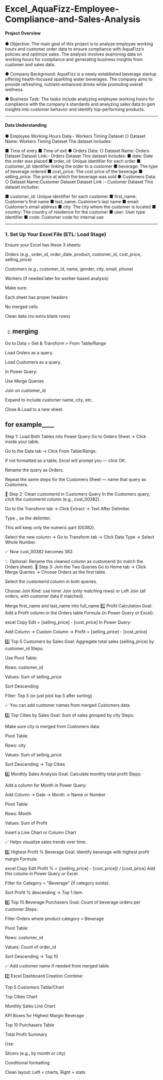 # Excel_AquaFizz-Employee-Compliance-and-Sales-Analysis
####  Project Overview
●	Objective:
 The main goal of this project is to analyze employee working hours and customer order data to ensure compliance with AquaFizz’s policies and optimize sales. The analysis involves examining data on working hours for compliance and generating business insights from customer and sales data.
 
●	Company Background:
 AquaFizz is a newly established beverage startup offering health-focused sparkling water beverages. The company aims to provide refreshing, nutrient-enhanced drinks while promoting overall wellness.
 
●	Business Task:
 The tasks include analyzing employee working hours for compliance with the company's standards and analyzing sales data to gain insights into customer behavior and identify top-performing products.
________________________________________
#### Data Understanding
●	Employee Working Hours Data:- Workers Timing Dataset
○	Dataset Name: Workers Timing Dataset
 The dataset includes:

■	Time of entry
■	Time of exit
●	Orders Data:
○	Dataset Name: Orders Dataset
Dataset Link:- Orders Dataset
 This dataset includes:
■	date: Date the order was placed
■	order_id: Unique identifier for each order
■	customer_id: Identifier linking the order to a customer
■	beverage: The type of beverage ordered
■	cost_price: The cost price of the beverage
■	selling_price: The price at which the beverage was sold
●	Customers Data:
○	Dataset Name:Customer Dataset
Dataset Link :-  Customer Dataset 
 This dataset includes:

■	customer_id: Unique identifier for each customer
■	first_name: Customer’s first name
■	last_name: Customer’s last name
■	email: Customer’s email address
■	city: The city where the customer is located
■	country: The country of residence for the customer
■	user: User type identifier
■	code: Customer code for internal use
________________________________________


### 1. Set Up Your Excel File (ETL: Load Stage)
Ensure your Excel has these 3 sheets:

Orders (e.g., order_id, order_date, product, customer_id, cost_price, selling_price)

Customers (e.g., customer_id, name, gender, city, email, phone)

Workers (if needed later for worker-based analysis)

Make sure:

Each sheet has proper headers

No merged cells

Clean data (no extra blank rows)

2. merging
   -----------
Go to Data > Get & Transform > From Table/Range

Load Orders as a query.

Load Customers as a query.

In Power Query:

Use Merge Queries

Join on customer_id

Expand to include customer name, city, etc.

Close & Load to a new sheet.

for example____
--------
Step 1: Load Both Tables into Power Query
Go to Orders Sheet → Click inside your table.

Go to the Data tab → Click From Table/Range.

If not formatted as a table, Excel will prompt you — click OK.

Rename the query as Orders.

Repeat the same steps for the Customers Sheet — name that query as Customers.

🔧 Step 2: Clean customerid in Customers Query
In the Customers query, click the customerid column (e.g., cust_00382).

Go to the Transform tab → Click Extract → Text After Delimiter.

Type _ as the delimiter.

This will keep only the numeric part (00382).

Select the new column → Go to Transform tab → Click Data Type → Select Whole Number.

✅ Now cust_00382 becomes 382.

✨ Optional: Rename the cleaned column as customerid (to match the Orders sheet).
🔁 Step 3: Join the Two Queries
Go to Home tab → Click Merge Queries → Choose Orders as the first table.

Select the customerid column in both queries.

Choose Join Kind: use Inner Join (only matching rows) or Left Join (all orders, with customer data if matched).

Merge first_name and last_name into full_name
1️⃣ Profit Calculation
Goal: Add a Profit column in the Orders table
Formula (in Power Query or Excel):

excel
Copy
Edit
= [selling_price] - [cost_price]
In Power Query:

Add Column → Custom Column → Profit = [selling_price] - [cost_price]

2️⃣ Top 5 Customers by Sales
Goal: Aggregate total sales (selling_price) by customer_id
Steps:

Use Pivot Table:

Rows: customer_id

Values: Sum of selling_price

Sort Descending

Filter: Top 5 (or just pick top 5 after sorting)

✅ You can add customer names from merged Customers data.

3️⃣ Top Cities by Sales
Goal: Sum of sales grouped by city
Steps:

Make sure city is merged from Customers data

Pivot Table:

Rows: city

Values: Sum of selling_price

Sort Descending → Top Cities

4️⃣ Monthly Sales Analysis
Goal: Calculate monthly total profit
Steps:

Add a column for Month in Power Query:

Add Column → Date → Month → Name or Number

Pivot Table:

Rows: Month

Values: Sum of Profit

Insert a Line Chart or Column Chart

✅ Helps visualize sales trends over time.

5️⃣ Highest Profit % Beverage
Goal: Identify beverage with highest profit margin
Formula:

excel
Copy
Edit
Profit % = ([selling_price] - [cost_price]) / [cost_price]
Add this column in Power Query or Excel.

Filter for Category = "Beverage" (if category exists).

Sort Profit % descending → Top 1 item.

6️⃣ Top 10 Beverage Purchasers
Goal: Count of beverage orders per customer
Steps:

Filter Orders where product category = Beverage

Pivot Table:

Rows: customer_id

Values: Count of order_id

Sort Descending → Top 10

✅ Add customer name if needed from merged table.

7️⃣ Excel Dashboard Creation
Combine:

Top 5 Customers Table/Chart

Top Cities Chart

Monthly Sales Line Chart

KPI Boxes for Highest Margin Beverage

Top 10 Purchasers Table

Total Profit Summary

Use:

Slicers (e.g., by month or city)

Conditional formatting

Clean layout: Left = charts, Right = stats


